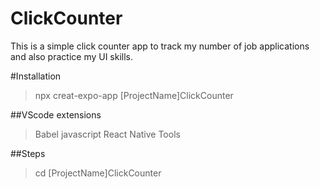 # ClickCounter
This is a simple click counter app to track my number of job applications and also practice my UI skills.

#Installation
>npx creat-expo-app [ProjectName]ClickCounter

##VScode extensions
>Babel javascript
>React Native Tools

##Steps
>cd [ProjectName]ClickCounter